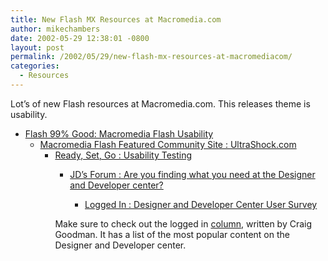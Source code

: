 ```yaml
---
title: New Flash MX Resources at Macromedia.com
author: mikechambers
date: 2002-05-29 12:38:01 -0800
layout: post
permalink: /2002/05/29/new-flash-mx-resources-at-macromediacom/
categories:
  - Resources
---
```



Lot&#8217;s of new Flash resources at Macromedia.com. This releases theme is usability.  
  
*   [Flash 99% Good: Macromedia Flash Usability][1]  
    *   [Macromedia Flash Featured Community Site : UltraShock.com][2]  
        *   [Ready, Set, Go : Usability Testing][3]  
            *   [JD&#8217;s Forum : Are you finding what you need at the Designer and Developer center?][4]  
                *   [Logged In : Designer and Developer Center User Survey][5]</UL>
                  
                Make sure to check out the logged in [column][5], written by Craig Goodman. It has a list of the most popular content on the Designer and Developer center.</p>

 [1]: http://www.macromedia.com/desdev/mx/flash/articles/flash99good.html
 [2]: http://www.macromedia.com/desdev/mx/flash/site_reviews/
 [3]: http://www.macromedia.com/desdev/articles/usability_testing.html
 [4]: http://www.macromedia.com/desdev/jd_forum/
 [5]: http://www.macromedia.com/desdev/logged_in/
